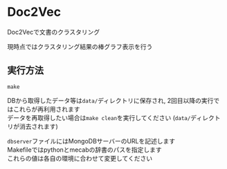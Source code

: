 # Doc2Vec

Doc2Vecで文書のクラスタリング

現時点ではクラスタリング結果の棒グラフ表示を行う

## 実行方法
`make`

DBから取得したデータ等は`data/`ディレクトリに保存され, 2回目以降の実行ではこれらが再利用されます \
データを再取得したい場合は`make clean`を実行してください (`data/`ディレクトリが消去されます)

`dbserver`ファイルにはMongoDBサーバーのURLを記述します \
Makefileではpythonとmecabの辞書のパスを指定します \
これらの値は各自の環境に合わせて変更してください
